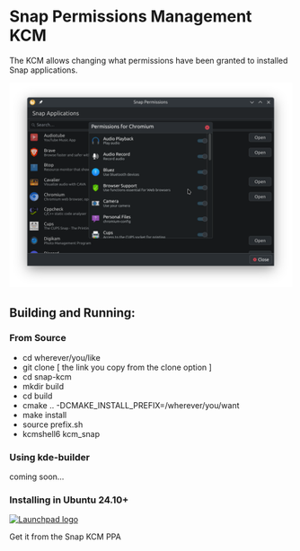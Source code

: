 <!---
SPDX-FileCopyrightText: 2024 Soumyadeep Ghosh <soumyadghosh@ubuntu.com>
SPDX-License-Identifier: GPL-2.0-or-later
-->
# Snap Permissions Management KCM

The KCM allows changing what permissions have been granted to installed Snap applications.

![Plugs Permission Page](resources/plugs_permissions_page.png)

## Building and Running:

### From Source

- cd wherever/you/like
- git clone [ the link you copy from the clone option ]
- cd snap-kcm
- mkdir build
- cd build
- cmake .. -DCMAKE_INSTALL_PREFIX=/wherever/you/want
- make install
- source prefix.sh
- kcmshell6 kcm_snap

### Using kde-builder

coming soon...

### Installing in Ubuntu 24.10+

<a href="https://code.launchpad.net/~soumyadghosh/+archive/ubuntu/snap-kcm-daily"><img src="http://media.launchpad.net/lp-badge-kit/launchpad-badge-w200px.png" alt="Launchpad logo"/></a>

Get it from the Snap KCM PPA